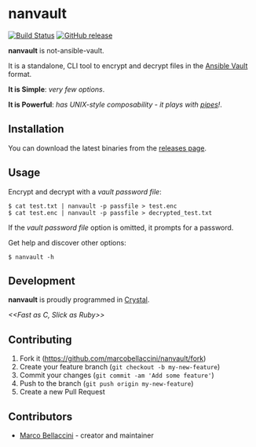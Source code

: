 # nanvault

[![Build Status](https://travis-ci.org/marcobellaccini/nanvault.svg?branch=master)](https://travis-ci.org/marcobellaccini/nanvault)
[![GitHub release](https://img.shields.io/github/release/marcobellaccini/nanvault.svg)](https://github.com/marcobellaccini/nanvault/releases)

**nanvault** is not-ansible-vault.

It is a standalone, CLI tool to encrypt and decrypt files in the [Ansible Vault](https://docs.ansible.com/ansible/latest/user_guide/vault.html) format.

**It is Simple**: *very few options*.

**It is Powerful**: *has UNIX-style composability - it plays with [pipes](https://en.wikipedia.org/wiki/Pipeline_(Unix))!*.

## Installation

You can download the latest binaries from the [releases page](https://github.com/marcobellaccini/nanvault/releases).

## Usage

Encrypt and decrypt with a *vault password file*:
```
$ cat test.txt | nanvault -p passfile > test.enc
$ cat test.enc | nanvault -p passfile > decrypted_test.txt

```

If the *vault password file* option is omitted, it prompts for a password.

Get help and discover other options:
```
$ nanvault -h

```

## Development

**nanvault** is proudly programmed in [Crystal](https://crystal-lang.org/).

*<<Fast as C, Slick as Ruby>>*

## Contributing

1. Fork it (<https://github.com/marcobellaccini/nanvault/fork>)
2. Create your feature branch (`git checkout -b my-new-feature`)
3. Commit your changes (`git commit -am 'Add some feature'`)
4. Push to the branch (`git push origin my-new-feature`)
5. Create a new Pull Request

## Contributors

- [Marco Bellaccini](https://github.com/marcobellaccini) - creator and maintainer
